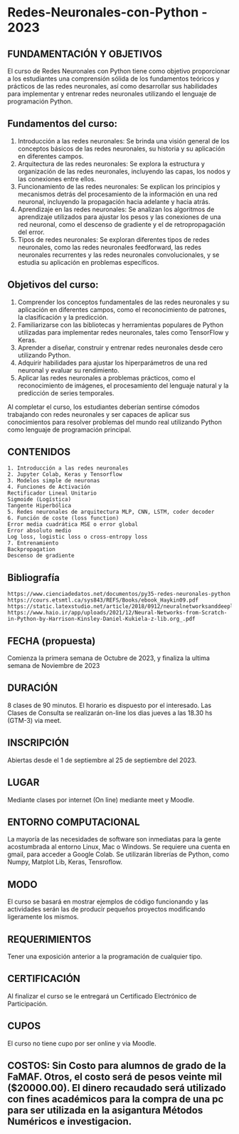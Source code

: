 # Redes-Neuronales-con-Python -  2023
## FUNDAMENTACIÓN Y OBJETIVOS
El curso de Redes Neuronales con Python tiene como objetivo proporcionar a los estudiantes una comprensión sólida de los fundamentos teóricos y prácticos de las redes neuronales, así como desarrollar sus habilidades para implementar y entrenar redes neuronales utilizando el lenguaje de programación Python.

## Fundamentos del curso:
1. Introducción a las redes neuronales: Se brinda una visión general de los conceptos básicos de las redes neuronales, su historia y su aplicación en diferentes campos.
2. Arquitectura de las redes neuronales: Se explora la estructura y organización de las redes neuronales, incluyendo las capas, los nodos y las conexiones entre ellos.
3. Funcionamiento de las redes neuronales: Se explican los principios y mecanismos detrás del procesamiento de la información en una red neuronal, incluyendo la propagación hacia adelante y hacia atrás.
4. Aprendizaje en las redes neuronales: Se analizan los algoritmos de aprendizaje utilizados para ajustar los pesos y las conexiones de una red neuronal, como el descenso de gradiente y el de retropropagación del error.
5. Tipos de redes neuronales: Se exploran diferentes tipos de redes neuronales, como las redes neuronales feedforward, las redes neuronales recurrentes y las redes neuronales convolucionales, y se estudia su aplicación en problemas específicos.

## Objetivos del curso:
1. Comprender los conceptos fundamentales de las redes neuronales y su aplicación en diferentes campos, como el reconocimiento de patrones, la clasificación y la predicción.
2. Familiarizarse con las bibliotecas y herramientas populares de Python utilizadas para implementar redes neuronales, tales como TensorFlow y Keras.
3. Aprender a diseñar, construir y entrenar redes neuronales desde cero utilizando Python.
4. Adquirir habilidades para ajustar los hiperparámetros de una red neuronal y evaluar su rendimiento.
5. Aplicar las redes neuronales a problemas prácticos, como el reconocimiento de imágenes, el procesamiento del lenguaje natural y la predicción de series temporales.

Al completar el curso, los estudiantes deberían sentirse cómodos trabajando con redes neuronales y ser capaces de aplicar sus conocimientos para resolver problemas del mundo real utilizando Python como lenguaje de programación principal.


## CONTENIDOS
    1. Introducción a las redes neuronales
    2. Jupyter Colab, Keras y Tensorflow
    3. Modelos simple de neuronas
    4. Funciones de Activación
	Rectificador Lineal Unitario
	Sigmoide (Logística)
	Tangente Hiperbólica
    5. Redes neuronales de arquitectura MLP, CNN, LSTM, coder decoder
    6. Función de coste (loss function)
	Error media cuadrática MSE o error global
	Error absoluto medio
	Log loss, logistic loss o cross-entropy loss
    7. Entrenamiento
	Backpropagation
	Descenso de gradiente

## Bibliografía
	https://www.cienciadedatos.net/documentos/py35-redes-neuronales-python
	https://cours.etsmtl.ca/sys843/REFS/Books/ebook_Haykin09.pdf
	https://static.latexstudio.net/article/2018/0912/neuralnetworksanddeeplearning.pdf
	https://www.haio.ir/app/uploads/2021/12/Neural-Networks-from-Scratch-in-Python-by-Harrison-Kinsley-Daniel-Kukiela-z-lib.org_.pdf
	
## FECHA (propuesta)
Comienza la primera semana de Octubre de 2023, y finaliza la ultima semana de Noviembre de 2023

## DURACIÓN
8 clases de 90 minutos. El horario es dispuesto por el interesado. Las Clases de Consulta se realizarán on-line los dias jueves a las 18.30 hs (GTM-3) via meet.
## INSCRIPCIÓN
Abiertas desde el 1 de septiembre al 25 de septiembre del 2023.
## LUGAR
Mediante clases por internet (On line) mediante meet y Moodle.

## ENTORNO COMPUTACIONAL
La mayoría de las necesidades de software son inmediatas para la gente acostumbrada al entorno Linux, Mac o Windows.
Se requiere una cuenta en gmail, para acceder a Google Colab.
Se utilizarán librerías de Python, como Numpy, Matplot Lib, Keras, Tensroflow.

## MODO
El curso se basará en mostrar ejemplos de código funcionando y las actividades serán las de producir pequeños proyectos modificando ligeramente los mismos.

## REQUERIMIENTOS
Tener una exposición anterior a la programación de cualquier tipo.

## CERTIFICACIÓN
Al finalizar el curso se le entregará un Certificado Electrónico de Participación.

## CUPOS
El curso no tiene cupo por ser online y via Moodle.

## COSTOS:  Sin Costo para alumnos de grado de la FaMAF. Otros, el costo será de pesos veinte mil ($20000.00).  El dinero recaudado será utilizado con fines académicos para la compra de una pc para ser utilizada en la asigantura Métodos Numéricos e investigacion.
